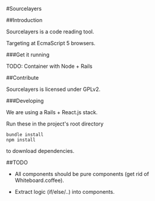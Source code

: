#Sourcelayers

##Introduction

Sourcelayers is a code reading tool.

Targeting at EcmaScript 5 browsers.

###Get it running

TODO: Container with Node + Rails

##Contribute

Sourcelayers is licensed under GPLv2. 

###Developing

We are using a Rails + React.js stack.

Run these in the project's root directory

```
bundle install
npm install
```

to download dependencies.

##TODO

- All components should be pure components (get rid of Whiteboard.coffee).

- Extract logic (if/else/..) into components.

